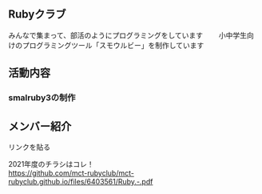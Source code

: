 ## Rubyクラブ

みんなで集まって、部活のようにプログラミングをしています　　
小中学生向けのプログラミングツール「スモウルビー」を制作しています　　

## 活動内容

### smalruby3の制作
  
## メンバー紹介
リンクを貼る

2021年度のチラシはコレ！  
https://github.com/mct-rubyclub/mct-rubyclub.github.io/files/6403561/Ruby.-.pdf
